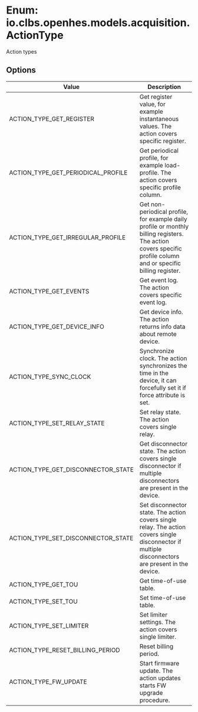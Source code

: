# Enum: io.clbs.openhes.models.acquisition.ActionType

Action types

## Options

| Value | Description |
| --- | --- |
| ACTION_TYPE_GET_REGISTER | Get register value, for example instantaneous values. The action covers specific register. |
| ACTION_TYPE_GET_PERIODICAL_PROFILE | Get periodical profile, for example load-profile. The action covers specific profile column. |
| ACTION_TYPE_GET_IRREGULAR_PROFILE | Get non-periodical profile, for example daily profile or monthly billing registers. The action covers specific profile column and or specific billing register. |
| ACTION_TYPE_GET_EVENTS | Get event log. The action covers specific event log. |
| ACTION_TYPE_GET_DEVICE_INFO | Get device info. The action returns info data about remote device. |
| ACTION_TYPE_SYNC_CLOCK | Synchronize clock. The action synchronizes the time in the device, it can forcefully set it if force attribute is set. |
| ACTION_TYPE_SET_RELAY_STATE | Set relay state. The action covers single relay. |
| ACTION_TYPE_GET_DISCONNECTOR_STATE | Get disconnector state. The action covers single disconnector if multiple disconnectors are present in the device. |
| ACTION_TYPE_SET_DISCONNECTOR_STATE | Set disconnector state. The action covers single relay. The action covers single disconnector if multiple disconnectors are present in the device. |
| ACTION_TYPE_GET_TOU | Get time-of-use table. |
| ACTION_TYPE_SET_TOU | Set time-of-use table. |
| ACTION_TYPE_SET_LIMITER | Set limiter settings. The action covers single limiter. |
| ACTION_TYPE_RESET_BILLING_PERIOD | Reset billing period. |
| ACTION_TYPE_FW_UPDATE | Start firmware update. The action updates starts FW upgrade procedure. |
